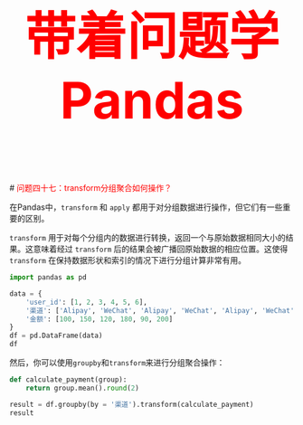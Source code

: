 



<p style="font-size: 90px;font-weight: bold;text-align: center;color: red;">带着问题学Pandas</p>
# <font color='red'>问题四十七：transform分组聚合如何操作？</font>

在Pandas中，`transform` 和 `apply` 都用于对分组数据进行操作，但它们有一些重要的区别。

`transform` 用于对每个分组内的数据进行转换，返回一个与原始数据相同大小的结果。这意味着经过 `transform` 后的结果会被广播回原始数据的相应位置。这使得 `transform` 在保持数据形状和索引的情况下进行分组计算非常有用。

```python
import pandas as pd

data = {
    'user_id': [1, 2, 3, 4, 5, 6],
    '渠道': ['Alipay', 'WeChat', 'Alipay', 'WeChat', 'Alipay', 'WeChat'],
    '金额': [100, 150, 120, 180, 90, 200]
}
df = pd.DataFrame(data)
df
```

然后，你可以使用`groupby`和`transform`来进行分组聚合操作：

```python
def calculate_payment(group):
    return group.mean().round(2)

result = df.groupby(by = '渠道').transform(calculate_payment)
result
```
